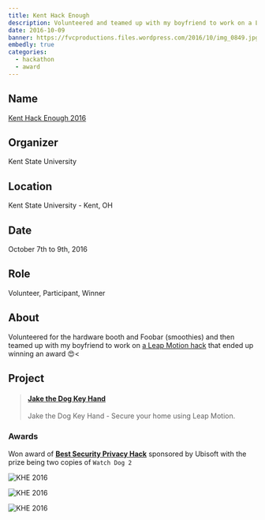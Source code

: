 ```yaml
---
title: Kent Hack Enough
description: Volunteered and teamed up with my boyfriend to work on a Leap Motion hack that won an award
date: 2016-10-09
banner: https://fvcproductions.files.wordpress.com/2016/10/img_0849.jpg
embedly: true
categories:
  - hackathon
  - award
---
```


## Name

[Kent Hack Enough 2016](https://2016.khe.io")

## Organizer

Kent State University

## Location

Kent State University - Kent, OH

## Date

October 7th to 9th, 2016

## Role

Volunteer, Participant, Winner

## About

Volunteered for the hardware booth and Foobar (smoothies) and then teamed up with my boyfriend to work on [a Leap Motion hack](https://devpost.com/software/jake-the-dog-key-hand-security-corp-whdm9v) that ended up winning an award 😍<

## Project

<blockquote class="embedly-card"><h4><a href="https://devpost.com/software/jake-the-dog-key-hand-security-corp-whdm9v">Jake the Dog Key Hand</a></h4><p>Jake the Dog Key Hand - Secure your home using Leap Motion.</p></blockquote>

### Awards

Won award of <strong>[Best Security Privacy Hack](https://devpost.com/software/jake-the-dog-key-hand-security-corp-whdm9v)</strong> sponsored by Ubisoft with the prize being two copies of <code>Watch Dog 2</code>

![KHE 2016](https://fvcproductions.files.wordpress.com/2016/10/img_0849.jpg)

![KHE 2016](https://fvcproductions.files.wordpress.com/2016/10/img_0846.jpg)

![KHE 2016](https://fvcproductions.files.wordpress.com/2016/10/img_0843.jpg)
